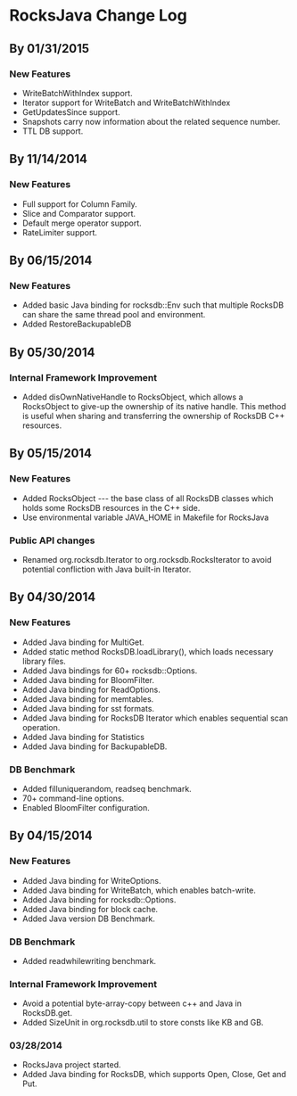 # RocksJava Change Log

## By 01/31/2015
### New Features
* WriteBatchWithIndex support.
* Iterator support for WriteBatch and WriteBatchWithIndex
* GetUpdatesSince support.
* Snapshots carry now information about the related sequence number.
* TTL DB support.

## By 11/14/2014
### New Features
* Full support for Column Family.
* Slice and Comparator support.
* Default merge operator support.
* RateLimiter support.

## By 06/15/2014
### New Features
* Added basic Java binding for rocksdb::Env such that multiple RocksDB can share the same thread pool and environment.
* Added RestoreBackupableDB

## By 05/30/2014
### Internal Framework Improvement
* Added disOwnNativeHandle to RocksObject, which allows a RocksObject to give-up the ownership of its native handle.  This method is useful when sharing and transferring the ownership of RocksDB C++ resources.

## By 05/15/2014
### New Features
* Added RocksObject --- the base class of all RocksDB classes which holds some RocksDB resources in the C++ side.
* Use environmental variable JAVA_HOME in Makefile for RocksJava
### Public API changes
* Renamed org.rocksdb.Iterator to org.rocksdb.RocksIterator to avoid potential confliction with Java built-in Iterator.

## By 04/30/2014
### New Features
* Added Java binding for MultiGet.
* Added static method RocksDB.loadLibrary(), which loads necessary library files.
* Added Java bindings for 60+ rocksdb::Options.
* Added Java binding for BloomFilter.
* Added Java binding for ReadOptions.
* Added Java binding for memtables.
* Added Java binding for sst formats.
* Added Java binding for RocksDB Iterator which enables sequential scan operation.
* Added Java binding for Statistics
* Added Java binding for BackupableDB.

### DB Benchmark
* Added filluniquerandom, readseq benchmark.
* 70+ command-line options.
* Enabled BloomFilter configuration.

## By 04/15/2014
### New Features
* Added Java binding for WriteOptions.
* Added Java binding for WriteBatch, which enables batch-write.
* Added Java binding for rocksdb::Options.
* Added Java binding for block cache.
* Added Java version DB Benchmark.

### DB Benchmark
* Added readwhilewriting benchmark.

### Internal Framework Improvement
* Avoid a potential byte-array-copy between c++ and Java in RocksDB.get.
* Added SizeUnit in org.rocksdb.util to store consts like KB and GB.

### 03/28/2014
* RocksJava project started.
* Added Java binding for RocksDB, which supports Open, Close, Get and Put.
